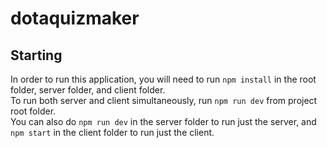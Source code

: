 # dotaquizmaker

## Starting
In order to run this application, you will need to run `npm install` in the root folder, server folder, and client folder.  
To run both server and client simultaneously, run `npm run dev` from project root folder.  
You can also do `npm run dev` in the server folder to run just the server, and `npm start` in the client folder to run just the client.
